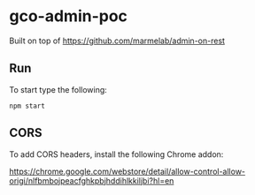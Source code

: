 # gco-admin-poc


Built on top of https://github.com/marmelab/admin-on-rest


## Run

To start type the following:

`npm start`

## CORS

To add CORS headers, install the following Chrome addon:

https://chrome.google.com/webstore/detail/allow-control-allow-origi/nlfbmbojpeacfghkpbjhddihlkkiljbi?hl=en